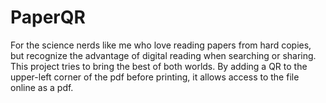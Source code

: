 # PaperQR
For the science nerds like me who love reading papers from hard copies, but recognize the advantage of digital reading when searching or sharing. This project tries to bring the best of both worlds. By adding a QR to the upper-left corner of the pdf before printing, it allows access to the file online as a pdf.
